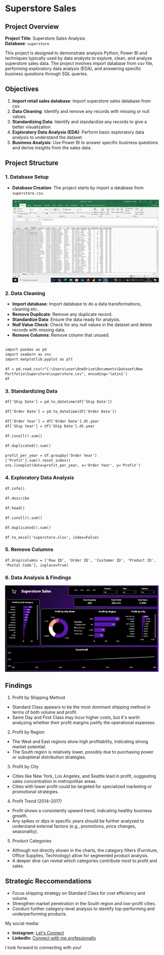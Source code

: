# Superstore Sales

## Project Overview

**Project Title**: Superstore Sales Analysis  
**Database**: `superstore`

This project is designed to demonstrate analysis Python, Power BI and techniques typically used by data analysts to explore, clean, and analyze superstore sales data. The project involves import database from csv file, performing exploratory data analysis (EDA), and answering specific business questions through SQL queries.

## Objectives

1. **Import retail sales database**: Import superstore sales database from csv.
2. **Data Cleaning**: Identify and remove any records with missing or null values.
3. **Standardizing Data**: Identify and standardize any records to give a better visualization.
4. **Exploratory Data Analysis (EDA)**: Perform basic exploratory data analysis to understand the dataset.
5. **Business Analysis**: Use Power BI to answer specific business questions and derive insights from the sales data.

## Project Structure

### 1. Database Setup

- **Database Creation**: The project starts by import a database from `superstore.csv`.

  ![Database](Images/Dataset.png)


### 2. Data Cleaning

- **Import database**: Import database to do a data transformations, cleaning etc..
- **Remove Duplicate**: Remove any duplicate record.
- **Standardize Data**: Ensure the data ready for analysis.
- **Null Value Check**: Check for any null values in the dataset and delete records with missing data.
- **Remove Columns**: Remove column that unused. 

```jupyterlab

import pandas as pd
import seaborn as sns
import matplotlib.pyplot as plt

df = pd.read_csv(r"C:\Users\user\OneDrive\Documents\Dataset\New Portfolio\Superstore\superstore.csv", encoding='latin1')
df
```

### 3. Standardizing Data

```jupyter lab
df['Ship Date'] = pd.to_datetime(df['Ship Date'])

df['Order Date'] = pd.to_datetime(df['Order Date'])

df['Order Year'] = df['Order Date'].dt.year
df['Ship Year'] = df['Ship Date'].dt.year

df.isnull().sum()

df.duplicated().sum()

profit_per_year = df.groupby('Order Year')['Profit'].sum().reset_index()
sns.lineplot(data=profit_per_year, x='Order Year', y='Profit')
```
### 4. Exploratory Data Analysis
```jupyter lab
df.info()

df.describe

df.head()

df.isnull().sum()

df.duplicated().sum()

df.to_excel('superstore.xlsx', index=False)
```

### 5. Remove Columns
```jupyter lab
df.drop(columns = ['Row ID', 'Order ID', 'Customer ID', 'Product ID', 'Postal Code'], inplace=True)
```

### 6. Data Analysis & Findings


  ![Dashboard](Images/Dashboard.png)

## Findings

1. Profit by Shipping Method
- Standard Class appears to be the most dominant shipping method in terms of both volume and profit.
- Same Day and First Class may incur higher costs, but it's worth analyzing whether their profit margins justify the operational expenses.
  
2. Profit by Region
- The West and East regions show high profitability, indicating strong market potential.
- The South region is relatively lower, possibly due to purchasing power or suboptimal distribution strategies.
  
3. Profit by City
- Cities like New York, Los Angeles, and Seattle lead in profit, suggesting sales concentration in metropolitan areas.
- Cities with lower profit could be targeted for specialized marketing or promotional strategies.
  
4. Profit Trend (2014–2017)
- Profit shows a consistently upward trend, indicating healthy business growth.
- Any spikes or dips in specific years should be further analyzed to understand external factors (e.g., promotions, price changes, seasonality).
  
5. Product Categories
- Although not directly shown in the charts, the category filters (Furniture, Office Supplies, Technology) allow for segmented product analysis.
- A deeper dive can reveal which categories contribute most to profit and sales.

## Strategic Reccomendations
- Focus shipping strategy on Standard Class for cost efficiency and volume.
- Strengthen market penetration in the South region and low-profit cities.
- Conduct further category-level analysis to identify top-performing and underperforming products.

My social media:

- **Instagram**: [Let's Connect](https://www.instagram.com/inirtp?igsh=MW9xZTU0bTRuaHlxeQ==)
- **LinkedIn**: [Connect with me professionally](https://www.linkedin.com/in/rahadian-triaji-pramudito-a43949273/)

I look forward to connecting with you!
